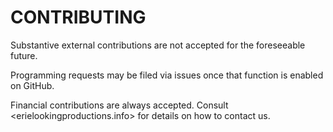 CONTRIBUTING
============

Substantive external contributions are not accepted for the foreseeable future.  

Programming requests may be filed via issues once that function is enabled on GitHub.  

Financial contributions are always accepted.  Consult <erielookingproductions.info> for details on how to contact us.  

